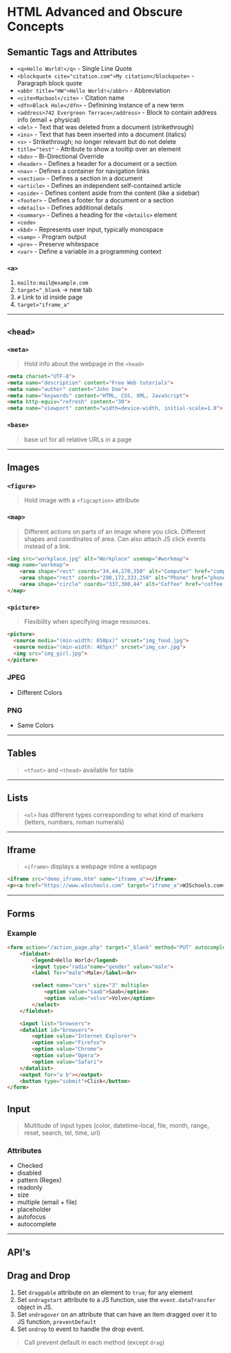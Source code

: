 # HTML Advanced and Obscure Concepts

## Semantic Tags and Attributes

- `<q>Hello World!</q>` - Single Line Quote
- `<blockquote cite="citation.com">My citation</blockquote>` - Paragraph block quote
- `<abbr title="HW">Hello World!</abbr>` - Abbreviation
- `<cite>Macbool</cite>` - Citation name
- `<dfn>Black Hole</dfn>` - Definining instance of a new term
- `<address>742 Evergreen Terrace</address>` - Block to contain address info (email + physical)
- `<del>` - Text that was deleted from a document (strikethrough)
- `<ins>` - Text that has been inserted into a document (italics)
- `<s>` - Strikethrough; no longer relevant but do not delete
- `title="test"` - Attribute to show a tooltip over an element
- `<bdo>` - Bi-Directional Override
- `<header>` - Defines a header for a document or a section
- `<nav>` - Defines a container for navigation links
- `<section>` - Defines a section in a document
- `<article>` - Defines an independent self-contained article
- `<aside>` - Defines content aside from the content (like a sidebar)
- `<footer>` - Defines a footer for a document or a section
- `<details>` - Defines additional details
- `<summary>` - Defines a heading for the `<details>` element
- `<code>`
- `<kbd>` - Represents user input, typically monospace
- `<samp>` - Program output
- `<pre>` - Preserve whitespace
- `<var>` - Define a variable in a programming context

### `<a>`

1. `mailto:mail@example.com`
2. `target="_blank` → new tab
3. `#` Link to id inside page
4. `target="iframe_a"`

---

## `<head>`

### `<meta>`

> Hold info about the webpage in the `<head>`

```html
<meta charset="UTF-8">
<meta name="description" content="Free Web tutorials">
<meta name="author" content="John Doe">
<meta name="keywords" content="HTML, CSS, XML, JavaScript">
<meta http-equiv="refresh" content="30">
<meta name="viewport" content="width=device-width, initial-scale=1.0">
```

### `<base>`

> base url for all relative URLs in a page

---

## Images

### `<figure>`

> Hold image with a `<figcaption>` attribute

### `<map>`

> Different actions on parts of an image where you click. Different shapes and coordinates of area. Can also attach JS click events instead of a link.

``` html
<img src="workplace.jpg" alt="Workplace" usemap="#workmap">
<map name="workmap">
    <area shape="rect" coords="34,44,270,350" alt="Computer" href="computer.htm">
    <area shape="rect" coords="290,172,333,250" alt="Phone" href="phone.htm">
    <area shape="circle" coords="337,300,44" alt="Coffee" href="coffee.htm">
</map>
```

### `<picture>`

> Flexibility when specifying image resources.

```html
<picture>
  <source media="(min-width: 650px)" srcset="img_food.jpg">
  <source media="(min-width: 465px)" srcset="img_car.jpg">
  <img src="img_girl.jpg">
</picture>
```

### JPEG

- Different Colors

### PNG

- Same Colors

---

## Tables

> `<tfoot>` and `<thead>` available for table

---

## Lists

> `<ol>` has different types corresponding to what kind of markers (letters, numbers, roman numerals)

---

## Iframe

> `<iframe>` displays a webpage inline a webpage

```html
<iframe src="demo_iframe.htm" name="iframe_a"></iframe>
<p><a href="https://www.w3schools.com" target="iframe_a">W3Schools.com</a></p>
```

---

## Forms

### Example

```html
<form action="/action_page.php" target="_blank" method="PUT" autocomplete="false" novalidate="true">
    <fieldset>
        <legend>Hello World</legend>
        <input type="radio"name="gender" value="male">
        <label for="male">Male</label><br>

        <select name="cars" size="3" multiple>
            <option value="saab">Saab</option>
            <option value="volvo">Volvo</option>
        </select>
    </fieldset>

    <input list="browsers">
    <datalist id="browsers">
        <option value="Internet Explorer">
        <option value="Firefox">
        <option value="Chrome">
        <option value="Opera">
        <option value="Safari">
    </datalist>
    <output for="a b"></output>
    <button type="submit">Click</button>
</form>
```

## Input

> Multitude of input types (color, datetime-local, file, month, range, reset, search, tel, time, url)

### Attributes

- Checked
- disabled
- pattern (Regex)
- readonly
- size
- multiple (email + file)
- placeholder
- autofocus
- autocomplete

---

## API's

## Drag and Drop

1. Set `draggable` attribute on an element to `true`; for any element
2. Set `ondragstart` attribute to a JS function, use the `event.dataTransfer` object in JS.
3. Set `ondragover` on an attribute that can have an item dragged over it to JS function, `preventDefault`
4. Set `ondrop` to event to handle the drop event.

> Call prevent default in each method (except `drag`)
